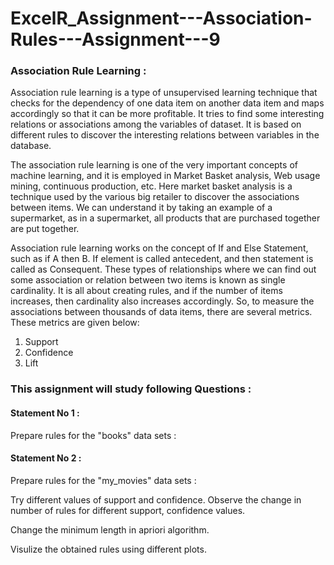# ExcelR_Assignment---Association-Rules---Assignment---9

### Association Rule Learning :
Association rule learning is a type of unsupervised learning technique that checks for the dependency of one data item on another data item and maps accordingly so that it can be more profitable. It tries to find some interesting relations or associations among the variables of dataset. It is based on different rules to discover the interesting relations between variables in the database.

The association rule learning is one of the very important concepts of machine learning, and it is employed in Market Basket analysis, Web usage mining, continuous production, etc. Here market basket analysis is a technique used by the various big retailer to discover the associations between items. We can understand it by taking an example of a supermarket, as in a supermarket, all products that are purchased together are put together.

Association rule learning works on the concept of If and Else Statement, such as if A then B. If element is called antecedent, and then statement is called as Consequent. These types of relationships where we can find out some association or relation between two items is known as single cardinality. It is all about creating rules, and if the number of items increases, then cardinality also increases accordingly. So, to measure the associations between thousands of data items, there are several metrics. These metrics are given below:

 1. Support
 2. Confidence
 3. Lift

### This assignment will study following Questions :
#### Statement No 1 : 
Prepare rules for the "books" data sets :

#### Statement No 2 : 
Prepare rules for the "my_movies" data sets :

Try different values of support and confidence. Observe the change in number of rules for different support, confidence values.

Change the minimum length in apriori algorithm.

Visulize the obtained rules using different plots.

